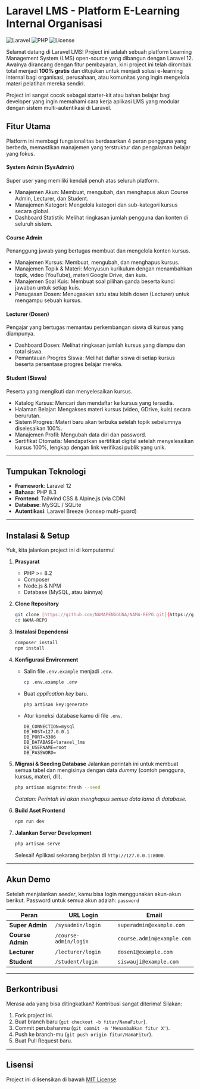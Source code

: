 # Laravel LMS - Platform E-Learning Internal Organisasi

![Laravel](https://img.shields.io/badge/Laravel-12.x-FF2D20?style=for-the-badge&logo=laravel)
![PHP](https://img.shields.io/badge/PHP-8.3-777BB4?style=for-the-badge&logo=php)
![License](https://img.shields.io/badge/License-MIT-green.svg?style=for-the-badge)

Selamat datang di Laravel LMS! Project ini adalah sebuah platform Learning Management System (LMS) open-source yang dibangun dengan Laravel 12. Awalnya dirancang dengan fitur pembayaran, kini project ini telah dirombak total menjadi **100% gratis** dan ditujukan untuk menjadi solusi e-learning internal bagi organisasi, perusahaan, atau komunitas yang ingin mengelola materi pelatihan mereka sendiri.

Project ini sangat cocok sebagai starter-kit atau bahan belajar bagi developer yang ingin memahami cara kerja aplikasi LMS yang modular dengan sistem multi-autentikasi di Laravel.

## Fitur Utama

Platform ini membagi fungsionalitas berdasarkan 4 peran pengguna yang berbeda, memastikan manajemen yang terstruktur dan pengalaman belajar yang fokus.

#### System Admin (SysAdmin)
Super user yang memiliki kendali penuh atas seluruh platform.
- Manajemen Akun: Membuat, mengubah, dan menghapus akun Course Admin, Lecturer, dan Student.
- Manajemen Kategori: Mengelola kategori dan sub-kategori kursus secara global.
- Dashboard Statistik: Melihat ringkasan jumlah pengguna dan konten di seluruh sistem.

#### Course Admin
Penanggung jawab yang bertugas membuat dan mengelola konten kursus.
- Manajemen Kursus: Membuat, mengubah, dan menghapus kursus.
- Manajemen Topik & Materi: Menyusun kurikulum dengan menambahkan topik, video (YouTube), materi Google Drive, dan kuis.
- Manajemen Soal Kuis: Membuat soal pilihan ganda beserta kunci jawaban untuk setiap kuis.
- Penugasan Dosen: Menugaskan satu atau lebih dosen (Lecturer) untuk mengampu sebuah kursus.

#### Lecturer (Dosen)
Pengajar yang bertugas memantau perkembangan siswa di kursus yang diampunya.
- Dashboard Dosen: Melihat ringkasan jumlah kursus yang diampu dan total siswa.
- Pemantauan Progres Siswa: Melihat daftar siswa di setiap kursus beserta persentase progres belajar mereka.

#### Student (Siswa)
Peserta yang mengikuti dan menyelesaikan kursus.
- Katalog Kursus: Mencari dan mendaftar ke kursus yang tersedia.
- Halaman Belajar: Mengakses materi kursus (video, GDrive, kuis) secara berurutan.
- Sistem Progres: Materi baru akan terbuka setelah topik sebelumnya diselesaikan 100%.
- Manajemen Profil: Mengubah data diri dan password.
- Sertifikat Otomatis: Mendapatkan sertifikat digital setelah menyelesaikan kursus 100%, lengkap dengan link verifikasi publik yang unik.

---

## Tumpukan Teknologi

* **Framework**: Laravel 12
* **Bahasa**: PHP 8.3
* **Frontend**: Tailwind CSS & Alpine.js (via CDN)
* **Database**: MySQL / SQLite
* **Autentikasi**: Laravel Breeze (konsep multi-guard)

---

## Instalasi & Setup

Yuk, kita jalankan project ini di komputermu!

1.  **Prasyarat**
    - PHP >= 8.2
    - Composer
    - Node.js & NPM
    - Database (MySQL, atau lainnya)

2.  **Clone Repository**
    ```bash
    git clone [https://github.com/NAMAPENGGUNA/NAMA-REPO.git](https://github.com/NAMAPENGGUNA/NAMA-REPO.git)
    cd NAMA-REPO
    ```

3.  **Instalasi Dependensi**
    ```bash
    composer install
    npm install
    ```

4.  **Konfigurasi Environment**
    - Salin file `.env.example` menjadi `.env`.
      ```bash
      cp .env.example .env
      ```
    - Buat *application key* baru.
      ```bash
      php artisan key:generate
      ```
    - Atur koneksi database kamu di file `.env`.
      ```
      DB_CONNECTION=mysql
      DB_HOST=127.0.0.1
      DB_PORT=3306
      DB_DATABASE=laravel_lms
      DB_USERNAME=root
      DB_PASSWORD=
      ```

5.  **Migrasi & Seeding Database**
    Jalankan perintah ini untuk membuat semua tabel dan mengisinya dengan data *dummy* (contoh pengguna, kursus, materi, dll).
    ```bash
    php artisan migrate:fresh --seed
    ```
    *Catatan: Perintah ini akan menghapus semua data lama di database.*

6.  **Build Aset Frontend**
    ```bash
    npm run dev
    ```

7.  **Jalankan Server Development**
    ```bash
    php artisan serve
    ```
    Selesai! Aplikasi sekarang berjalan di `http://127.0.0.1:8000`.

---

## Akun Demo

Setelah menjalankan *seeder*, kamu bisa login menggunakan akun-akun berikut. Password untuk semua akun adalah: `password`

| Peran | URL Login | Email |
| --- | --- | --- |
| **Super Admin** | `/sysadmin/login` | `superadmin@example.com` |
| **Course Admin**| `/course-admin/login` | `course.admin@example.com` |
| **Lecturer** | `/lecturer/login` | `dosen1@example.com` |
| **Student** | `/student/login` | `siswauji@example.com` |

---

## Berkontribusi

Merasa ada yang bisa ditingkatkan? Kontribusi sangat diterima! Silakan:
1.  Fork project ini.
2.  Buat branch baru (`git checkout -b fitur/NamaFitur`).
3.  Commit perubahanmu (`git commit -m 'Menambahkan fitur X'`).
4.  Push ke branch-mu (`git push origin fitur/NamaFitur`).
5.  Buat Pull Request baru.

---

## Lisensi

Project ini dilisensikan di bawah [MIT License](LICENSE).